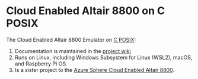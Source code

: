 # Cloud Enabled Altair 8800 on C POSIX

The Cloud Enabled Altair 8800 Emulator on [C POSIX](https://en.wikipedia.org/wiki/C_POSIX_library):

1. Documentation is maintained in the [project wiki](https://github.com/gloveboxes/Altair8800Linux/wiki)
1. Runs on Linux, including Windows Subsystem for Linux (WSL2), macOS, and Raspberry Pi OS.
1. Is a sister project to the [Azure Sphere Cloud Enabled Altair 8800](https://github.com/AzureSphereCloudEnabledAltair8800).
